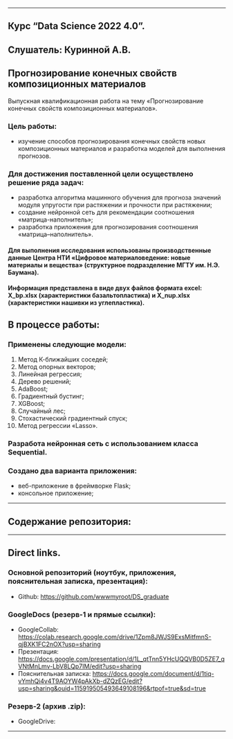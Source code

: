 ------

## Курс “Data Science 2022 4.0”.
**Слушатель: Куринной А.В.**
------

## Прогнозирование конечных свойств композиционных материалов

Выпускная квалификационная работа на тему «Прогнозирование конечных свойств композиционных материалов».

### Цель работы:
- изучение способов прогнозирования конечных свойств новых композиционных материалов и разработка моделей для выполнения прогнозов.

### Для достижения поставленной цели осуществлено решение ряда задач:
   - разработка алгоритма машинного обучения для прогноза значений модуля упругости при растяжении и прочности при растяжении;
   - создание нейронной сеть для рекомендации соотношения «матрица-наполнитель»;
   - разработка приложения для прогнозирования соотношения «матрица–наполнитель».


#### Для выполнения исследования использованы производственные данные Центра НТИ «Цифровое материаловедение: новые материалы и вещества» (структурное подразделение МГТУ им. Н.Э. Баумана). 
#### Информация представлена в виде двух файлов формата excel: X_bp.xlsx (характеристики базальтопластика) и X_nup.xlsx (характеристики нашивки из углепластика). 

## В процессе работы:

### Применены следующие модели:
1.	Метод К-ближайших соседей;
2.	Метод опорных векторов;
3.	Линейная регрессия;
4.	Дерево решений;
5.	AdaBoost;
6.	Градиентный бустинг;
7.	XGBoost;
8.	Случайный лес;
9.	Стохастический градиентный спуск;
10.	Метод регрессии «Lasso».

### Разработа нейронная сеть с использованием класса Sequential.

### Создано два варианта приложения:
- веб-приложение в фреймворке Flask;
- консольное приложение;

------

## Содержание репозитория:




------
## Direct links.

### Основной репозиторий (ноутбук, приложения, пояснительная записка, презентация):
- Github: https://github.com/wwwmyroot/DS_graduate

### GoogleDocs (резерв-1 и прямые ссылки):

- GoogleCollab: https://colab.research.google.com/drive/1Zpm8JWJS9ExsMitfmnS-qjBXK1FC2nOX?usp=sharing
- Презентация: https://docs.google.com/presentation/d/1L_qtTnn5YHcUQQVB0D5ZE7_qVNtMnLmv-LbV8LQp7IM/edit?usp=sharing
- Пояснительная записка: https://docs.google.com/document/d/1tiq-vYmhQi4v4T9AOYW4pAkXb-dZQzEG/edit?usp=sharing&ouid=115919505493649108196&rtpof=true&sd=true

### Резерв-2 (архив .zip):
- GoogleDrive: 
 
------
